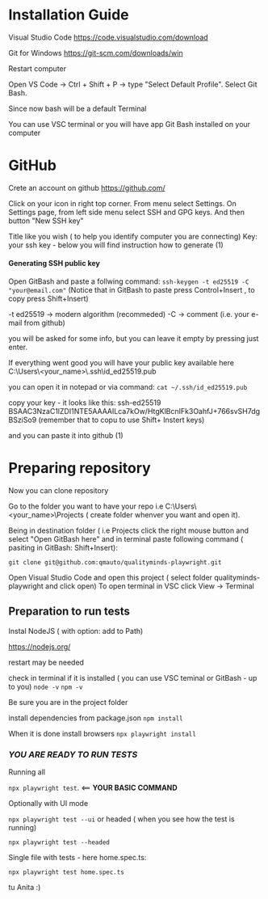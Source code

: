 # Installation Guide

Visual Studio Code
https://code.visualstudio.com/download

Git for Windows
https://git-scm.com/downloads/win

Restart computer 

Open VS Code → Ctrl + Shift + P → type "Select Default Profile".
Select Git Bash.

Since now bash will be a default Terminal

You can use VSC terminal or you will have app Git Bash installed on your computer


# GitHub

Crete an account on github
https://github.com/

Click on your icon in right top corner. 
From menu select Settings.
On Settings page, from left side menu select SSH and GPG keys. And then button "New SSH key"

Title like you wish ( to help you identify computer you are connecting)
Key: your ssh key - below you will find instruction how to generate  (1)


#### Generating SSH public key

Open GitBash and paste a follwing command: 
`ssh-keygen -t ed25519 -C "your@email.com"`
(Notice that in GitBash to paste press Control+Insert , to copy press Shift+Insert) 

-t ed25519 → modern algorithm (recommeded)
-C → comment (i.e. your e-mail from github)

you will be asked for some info, but you can leave it empty by pressing just enter.

If everything went good you will have your public key available here
C:\Users\\<your_name>\\.ssh\id_ed25519.pub

you can open it in notepad or via command: 
`cat ~/.ssh/id_ed25519.pub`

copy your key - it looks like this:
ssh-ed25519 BSAAC3NzaC1lZDI1NTE5AAAAILca7kOw/HtgKlBcnIFk3OahfJ+766svSH7dgBSziSo9
(remember that to copu to use Shift+ Instert keys)

and you can paste it into github (1)

# Preparing repository

Now you can clone repository

Go to the folder you want to have your repo i.e C:\Users\\<your_name>\\Projects ( create folder whenver you want and open it).

Being in destination folder ( i.e Projects click the right mouse button and select "Open GitBash here" 
and in terminal paste following command ( pasiting in GitBash: Shift+Insert): 

`git clone git@github.com:qmauto/qualityminds-playwright.git`

Open Visual Studio Code and open this project ( select folder qualityminds-playwright and click open)
To open terminal in VSC click View -> Terminal

## Preparation to run tests

Instal NodeJS ( with option: add to Path)

https://nodejs.org/

restart may be needed

check in terminal if it is installed ( you can use VSC teminal or GitBash - up to you)
`node -v`
`npm -v`

Be sure you are in the project folder 

install dependencies from package.json
`npm install`

When it is done install browsers
`npx playwright install`


### *YOU ARE READY TO RUN TESTS* 

Running all

`npx playwright test`. <== **YOUR BASIC COMMAND**

Optionally with UI mode 

`npx playwright test --ui`
or headed ( when you see how the test is running)

`npx playwright test --headed`


Single file with tests - here home.spec.ts:

`npx playwright test home.spec.ts`

tu Anita :)
